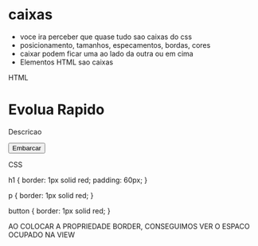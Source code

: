 ﻿# caixas

* voce ira perceber que quase tudo sao caixas do css
* posicionamento, tamanhos, especamentos, bordas, cores
* caixar podem ficar uma ao lado da outra ou em cima
* Elementos HTML sao caixas

HTML

<h1>Evolua Rapido</h1>
<p>Descricao</p>
<button>Embarcar</button>


CSS

h1 {
  border: 1px solid red;
  padding: 60px;
}

p {
  border: 1px solid red;
}

button {
  border: 1px solid red;
}


AO COLOCAR A PROPRIEDADE BORDER, CONSEGUIMOS VER O ESPACO OCUPADO NA VIEW